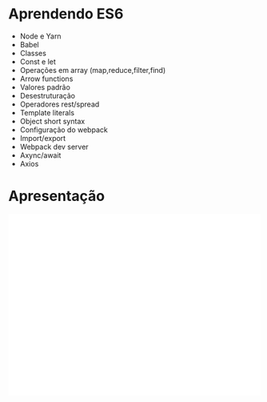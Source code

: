 # Aprendendo ES6
- Node e Yarn
- Babel
- Classes
- Const e let
- Operações em array (map,reduce,filter,find)
- Arrow functions
- Valores padrão
- Desestruturação
- Operadores rest/spread
- Template literals
- Object short syntax
- Configuração do webpack
- Import/export
- Webpack dev server
- Axync/await
- Axios

# Apresentação
![Apresentação](apresentacao.png)
